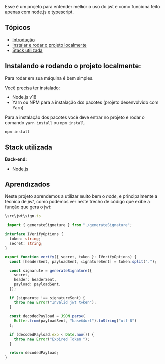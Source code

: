 <div id='introducao'>
  Esse é um projeto para entender melhor o uso do jwt e como funciona feito apenas com node.js e typescript.
</div>

## Tópicos

- [Introdução](#introducao)
- [Instalar e rodar o projeto localmente](#instalacao)
- [Stack utilizada](#stack_utilizada)

<div id='instalacao'>

## Instalando e rodando o projeto localmente:

Para rodar em sua máquina é bem simples.

Você precisa ter instalado:

- Node.js v18
- Yarn ou NPM para a instalação dos pacotes (projeto desenvolvido com Yarn)

Para a instalação dos pacotes você deve entrar no projeto e rodar o comando `yarn install` ou `npm install`.

```bash
npm install
```

</div>

<div id='stack_utilizada'>
<h2>Stack utilizada</h2>

**Back-end:**

<ul id="backend-stack">
  <li>Node.js</li>
</ul>

</div>

<div id='aprendizados'>
<h2>Aprendizados</h2>

Neste projeto aprendemos a utilizar muito bem o _node_, e principalmente a técnica de _jwt_,
como podemos ver neste trecho de código que exibe a função que gera o jwt:

```typescript
\src\jwt\sign.ts

 import { generateSignature } from "./generateSignature";

interface IVerifyOptions {
  token: string;
  secret: string;
}

export function verify({ secret, token }: IVerifyOptions) {
  const [headerSent, payloadSent, signatureSent] = token.split(".");

  const signarute = generateSignature({
    secret,
    header: headerSent,
    payload: payloadSent,
  });

  if (signarute !== signatureSent) {
    throw new Error("Invalid jwt token");
  }

  const decodedPayload = JSON.parse(
    Buffer.from(payloadSent, "base64url").toString("utf-8")
  );

  if (decodedPayload.exp < Date.now()) {
    throw new Error("Expired Token.");
  }

  return decodedPayload;
}

```

</div>
